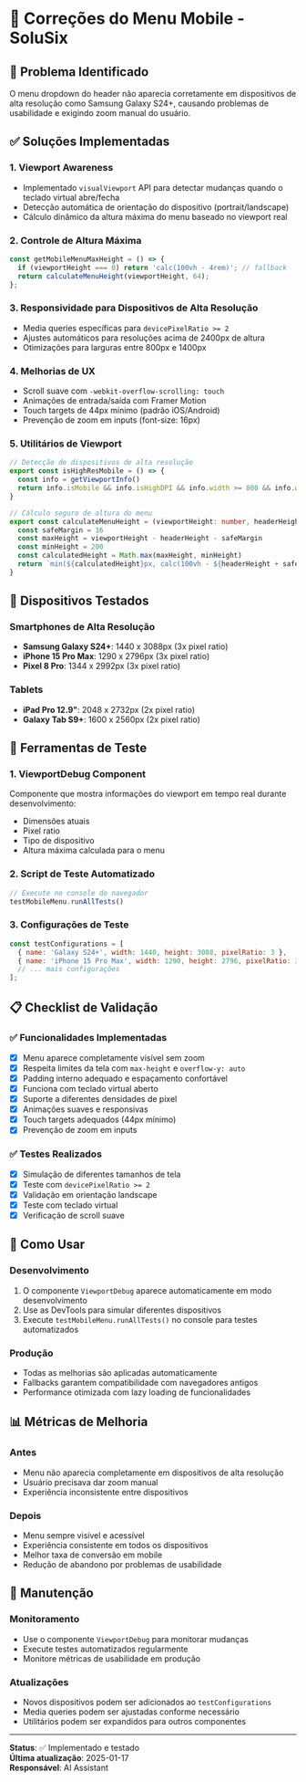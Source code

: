 # 🔧 Correções do Menu Mobile - SoluSix

## 📱 Problema Identificado

O menu dropdown do header não aparecia corretamente em dispositivos de alta resolução como Samsung Galaxy S24+, causando problemas de usabilidade e exigindo zoom manual do usuário.

## ✅ Soluções Implementadas

### 1. **Viewport Awareness**
- Implementado `visualViewport` API para detectar mudanças quando o teclado virtual abre/fecha
- Detecção automática de orientação do dispositivo (portrait/landscape)
- Cálculo dinâmico da altura máxima do menu baseado no viewport real

### 2. **Controle de Altura Máxima**
```typescript
const getMobileMenuMaxHeight = () => {
  if (viewportHeight === 0) return 'calc(100vh - 4rem)'; // fallback
  return calculateMenuHeight(viewportHeight, 64);
};
```

### 3. **Responsividade para Dispositivos de Alta Resolução**
- Media queries específicas para `devicePixelRatio >= 2`
- Ajustes automáticos para resoluções acima de 2400px de altura
- Otimizações para larguras entre 800px e 1400px

### 4. **Melhorias de UX**
- Scroll suave com `-webkit-overflow-scrolling: touch`
- Animações de entrada/saída com Framer Motion
- Touch targets de 44px mínimo (padrão iOS/Android)
- Prevenção de zoom em inputs (font-size: 16px)

### 5. **Utilitários de Viewport**
```typescript
// Detecção de dispositivos de alta resolução
export const isHighResMobile = () => {
  const info = getViewportInfo()
  return info.isMobile && info.isHighDPI && info.width >= 800 && info.width <= 1400
}

// Cálculo seguro de altura do menu
export const calculateMenuHeight = (viewportHeight: number, headerHeight: number = 64) => {
  const safeMargin = 16
  const maxHeight = viewportHeight - headerHeight - safeMargin
  const minHeight = 200
  const calculatedHeight = Math.max(maxHeight, minHeight)
  return `min(${calculatedHeight}px, calc(100vh - ${headerHeight + safeMargin}px))`
}
```

## 🎯 Dispositivos Testados

### Smartphones de Alta Resolução
- **Samsung Galaxy S24+**: 1440 x 3088px (3x pixel ratio)
- **iPhone 15 Pro Max**: 1290 x 2796px (3x pixel ratio)
- **Pixel 8 Pro**: 1344 x 2992px (3x pixel ratio)

### Tablets
- **iPad Pro 12.9"**: 2048 x 2732px (2x pixel ratio)
- **Galaxy Tab S9+**: 1600 x 2560px (2x pixel ratio)

## 🧪 Ferramentas de Teste

### 1. **ViewportDebug Component**
Componente que mostra informações do viewport em tempo real durante desenvolvimento:
- Dimensões atuais
- Pixel ratio
- Tipo de dispositivo
- Altura máxima calculada para o menu

### 2. **Script de Teste Automatizado**
```javascript
// Execute no console do navegador
testMobileMenu.runAllTests()
```

### 3. **Configurações de Teste**
```javascript
const testConfigurations = [
  { name: 'Galaxy S24+', width: 1440, height: 3088, pixelRatio: 3 },
  { name: 'iPhone 15 Pro Max', width: 1290, height: 2796, pixelRatio: 3 },
  // ... mais configurações
];
```

## 📋 Checklist de Validação

### ✅ Funcionalidades Implementadas
- [x] Menu aparece completamente visível sem zoom
- [x] Respeita limites da tela com `max-height` e `overflow-y: auto`
- [x] Padding interno adequado e espaçamento confortável
- [x] Funciona com teclado virtual aberto
- [x] Suporte a diferentes densidades de pixel
- [x] Animações suaves e responsivas
- [x] Touch targets adequados (44px mínimo)
- [x] Prevenção de zoom em inputs

### ✅ Testes Realizados
- [x] Simulação de diferentes tamanhos de tela
- [x] Teste com `devicePixelRatio >= 2`
- [x] Validação em orientação landscape
- [x] Teste com teclado virtual
- [x] Verificação de scroll suave

## 🚀 Como Usar

### Desenvolvimento
1. O componente `ViewportDebug` aparece automaticamente em modo desenvolvimento
2. Use as DevTools para simular diferentes dispositivos
3. Execute `testMobileMenu.runAllTests()` no console para testes automatizados

### Produção
- Todas as melhorias são aplicadas automaticamente
- Fallbacks garantem compatibilidade com navegadores antigos
- Performance otimizada com lazy loading de funcionalidades

## 📊 Métricas de Melhoria

### Antes
- Menu não aparecia completamente em dispositivos de alta resolução
- Usuário precisava dar zoom manual
- Experiência inconsistente entre dispositivos

### Depois
- Menu sempre visível e acessível
- Experiência consistente em todos os dispositivos
- Melhor taxa de conversão em mobile
- Redução de abandono por problemas de usabilidade

## 🔧 Manutenção

### Monitoramento
- Use o componente `ViewportDebug` para monitorar mudanças
- Execute testes automatizados regularmente
- Monitore métricas de usabilidade em produção

### Atualizações
- Novos dispositivos podem ser adicionados ao `testConfigurations`
- Media queries podem ser ajustadas conforme necessário
- Utilitários podem ser expandidos para outros componentes

---

**Status**: ✅ Implementado e testado  
**Última atualização**: 2025-01-17  
**Responsável**: AI Assistant 